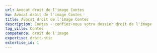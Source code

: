 ```yaml
---
url: Avocat droit de l'image Contes
kw: Avocat droit de l'image Contes
title: Avocat droit de l'image Contes
description: Contes - confiez-nous votre dossier droit de l'image
tag_ville: Contes
competence: droit de l'image
expertise: droit-ntic
extertise_id: 1
---
```

